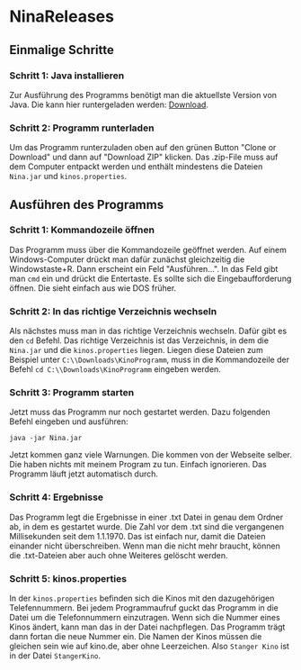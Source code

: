 # NinaReleases

## Einmalige Schritte
### Schritt 1: Java installieren
Zur Ausführung des Programms benötigt man die aktuellste Version von Java.
Die kann hier runtergeladen werden: [Download](https://www.java.com/de/).

### Schritt 2: Programm runterladen
Um das Programm runterzuladen oben auf den grünen Button "Clone or Download" und dann auf "Download ZIP" klicken.
Das .zip-File muss auf dem Computer entpackt werden und enthält mindestens die Dateien `Nina.jar` und `kinos.properties`.

## Ausführen des Programms
### Schritt 1: Kommandozeile öffnen
Das Programm muss über die Kommandozeile geöffnet werden. Auf einem Windows-Computer drückt man dafür zunächst gleichzeitig die Windowstaste+R.
Dann erscheint ein Feld "Ausführen...". In das Feld gibt man `cmd` ein und drückt die Entertaste. Es sollte sich die Eingebaufforderung öffnen.
Die sieht einfach aus wie DOS früher.

### Schritt 2: In das richtige Verzeichnis wechseln
Als nächstes muss man in das richtige Verzeichnis wechseln. Dafür gibt es den `cd` Befehl. Das richtige Verzeichnis ist das Verzeichnis, in dem
die `Nina.jar` und die `kinos.properties` liegen. Liegen diese Dateien zum Beispiel unter `C:\\Downloads\KinoProgramm`, muss in die Kommandozeile der Befehl `cd C:\\Downloads\KinoProgramm` eingeben werden.

### Schritt 3: Programm starten
Jetzt muss das Programm nur noch gestartet werden. Dazu folgenden Befehl eingeben und ausführen:
```
java -jar Nina.jar
```
Jetzt kommen ganz viele Warnungen. Die kommen von der Webseite selber. Die haben nichts mit meinem Program zu tun. Einfach ignorieren. Das Programm läuft jetzt automatisch durch.

### Schritt 4: Ergebnisse
Das Programm legt die Ergebnisse in einer .txt Datei in genau dem Ordner ab, in dem es gestartet wurde. Die Zahl vor dem .txt sind die vergangenen Millisekunden seit dem 1.1.1970. Das ist einfach nur, damit die Dateien einander nicht überschreiben. Wenn man die nicht mehr braucht, können die .txt-Dateien aber auch ohne Weiteres gelöscht werden.

### Schritt 5: kinos.properties
In der `kinos.properties` befinden sich die Kinos mit den dazugehörigen Telefennummern. Bei jedem Programmaufruf guckt das Programm in die Datei um die Telefonnummern einzutragen. Wenn sich die Nummer eines Kinos ändert, kann man das in der Datei nachpflegen. Das Programm trägt dann fortan die neue Nummer ein. Die Namen der Kinos müssen die gleichen sein wie auf kino.de, aber ohne Leerzeichen. Also `Stanger Kino` ist in der Datei `StangerKino`.

